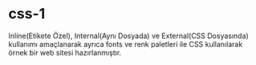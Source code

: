# css-1
 Inline(Etikete Özel), Internal(Aynı Dosyada) ve External(CSS Dosyasında) kullanımı amaçlanarak ayrıca fonts ve renk paletleri ile CSS kullanılarak örnek bir web sitesi hazırlanmıştır.
